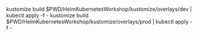 kustomize build $PWD/HelmKubernetesWorkshop/kustomize/overlays/dev | kubectl apply -f -
kustomize build $PWD/HelmKubernetesWorkshop/kustomize/overlays/prod | kubectl apply -f -
